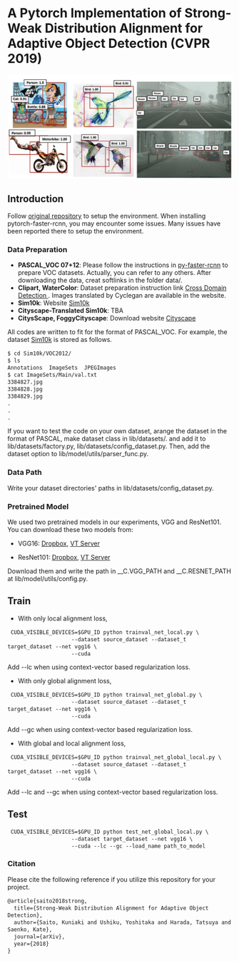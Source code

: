 # A Pytorch Implementation of Strong-Weak Distribution Alignment for Adaptive Object Detection (CVPR 2019)

<img src='./docs/swda.png' width=900/>

## Introduction
Follow [original repository](https://github.com/jwyang/faster-rcnn.pytorch)
 to setup the environment. When installing pytorch-faster-rcnn, you may encounter some issues.
Many issues have been reported there to setup the environment.

### Data Preparation

* **PASCAL_VOC 07+12**: Please follow the instructions in [py-faster-rcnn](https://github.com/rbgirshick/py-faster-rcnn#beyond-the-demo-installation-for-training-and-testing-models) to prepare VOC datasets. Actually, you can refer to any others. After downloading the data, creat softlinks in the folder data/.
* **Clipart, WaterColor**: Dataset preparation instruction link [Cross Domain Detection ](https://github.com/naoto0804/cross-domain-detection/tree/master/datasets). Images translated by Cyclegan are available in the website.
* **Sim10k**: Website [Sim10k](https://fcav.engin.umich.edu/sim-dataset/)
* **Cityscape-Translated Sim10k**: TBA
* **CitysScape, FoggyCityscape**: Download website [Cityscape](https://www.cityscapes-dataset.com/)

All codes are written to fit for the format of PASCAL_VOC.
For example, the dataset [Sim10k](https://fcav.engin.umich.edu/sim-dataset/) is stored as follows.

```
$ cd Sim10k/VOC2012/
$ ls
Annotations  ImageSets  JPEGImages
$ cat ImageSets/Main/val.txt
3384827.jpg
3384828.jpg
3384829.jpg
.
.
.
```
If you want to test the code on your own dataset, arange the dataset
 in the format of PASCAL, make dataset class in lib/datasets/. and add
 it to  lib/datasets/factory.py, lib/datasets/config_dataset.py. Then, add the dataset option to lib/model/utils/parser_func.py.
### Data Path
Write your dataset directories' paths in lib/datasets/config_dataset.py.

### Pretrained Model

We used two pretrained models in our experiments, VGG and ResNet101. You can download these two models from:

* VGG16: [Dropbox](https://www.dropbox.com/s/s3brpk0bdq60nyb/vgg16_caffe.pth?dl=0), [VT Server](https://filebox.ece.vt.edu/~jw2yang/faster-rcnn/pretrained-base-models/vgg16_caffe.pth)

* ResNet101: [Dropbox](https://www.dropbox.com/s/iev3tkbz5wyyuz9/resnet101_caffe.pth?dl=0), [VT Server](https://filebox.ece.vt.edu/~jw2yang/faster-rcnn/pretrained-base-models/resnet101_caffe.pth)

Download them and write the path in __C.VGG_PATH and __C.RESNET_PATH at lib/model/utils/config.py.

## Train
* With only local alignment loss,
```
 CUDA_VISIBLE_DEVICES=$GPU_ID python trainval_net_local.py \
                    --dataset source_dataset --dataset_t target_dataset --net vgg16 \
                    --cuda
```
Add --lc when using context-vector based regularization loss.

* With only global alignment loss,
```
 CUDA_VISIBLE_DEVICES=$GPU_ID python trainval_net_global.py \
                    --dataset source_dataset --dataset_t target_dataset --net vgg16 \
                    --cuda
```
Add --gc when using context-vector based regularization loss.
* With global and local alignment loss,
```
 CUDA_VISIBLE_DEVICES=$GPU_ID python trainval_net_global_local.py \
                    --dataset source_dataset --dataset_t target_dataset --net vgg16 \
                    --cuda
```
Add --lc and --gc when using context-vector based regularization loss.
## Test

```
 CUDA_VISIBLE_DEVICES=$GPU_ID python test_net_global_local.py \
                    --dataset target_dataset --net vgg16 \
                    --cuda --lc --gc --load_name path_to_model
```
### Citation
Please cite the following reference if you utilize this repository for your project.

```
@article{saito2018strong,
  title={Strong-Weak Distribution Alignment for Adaptive Object Detection},
  author={Saito, Kuniaki and Ushiku, Yoshitaka and Harada, Tatsuya and Saenko, Kate},
  journal={arXiv},
  year={2018}
}
```
